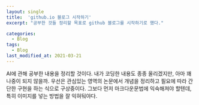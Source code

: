 ```yaml
---
layout: single
title:  'github.io 블로그 시작하기'
excerpt: "공부한 것들 정리할 목표로 github 블로그를 시작하기로 했다."

categories:
  - Blog
tags:
  - Blog
last_modified_at: 2021-03-21
---
```


AI에 관해 공부한 내용을 정리할 것이다.
내가 코딩한 내용도 종종 올리겠지만, 아마 꽤 나중이 되지 않을까.
우선은 관심있는 영역의 논문에서 개념을 정리하고 필요에 따라 간단한 구현을 하는 식으로 구상중이다.
그보다 먼저 마크다운문법에 익숙해져야 할텐데, 특히 이미지를 넣는 방법을 잘 익혀둬야다.
